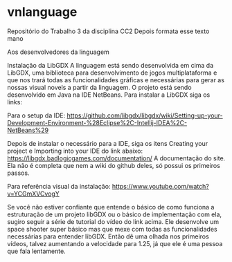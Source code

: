 # vnlanguage
Repositório do Trabalho 3 da disciplina CC2 Depois formata esse texto mano

Aos desenvolvedores da linguagem

Instalação da LibGDX A linguagem está sendo desenvolvida em cima da LibGDX, uma biblioteca para desenvolvimento de jogos multiplataforma e que nos trará todas as funcionalidades gráficas e necessárias para gerar as nossas visual novels a partir da linguagem. O projeto está sendo desenvolvido em Java na IDE NetBeans. Para instalar a LibGDX siga os links:

Para o setup da IDE: https://github.com/libgdx/libgdx/wiki/Setting-up-your-Development-Environment-%28Eclipse%2C-Intellij-IDEA%2C-NetBeans%29

Depois de instalar o necessário para a IDE, siga os itens Creating your project e Importing into your IDE do link abaixo: https://libgdx.badlogicgames.com/documentation/ A documentação do site. Ela não é completa que nem a wiki do github deles, só possui os primeiros passos.

Para referência visual da instalação: https://www.youtube.com/watch?v=YCGmXVCvogY

Se você não estiver confiante que entende o básico de como funciona a estruturação de um projeto libGDX ou o básico de implementação com ela, sugiro seguir a série de tutorial do vídeo do link acima. Ele desenvolve um space shooter super básico mas que mexe com todas as funcionalidades necessárias para entender libGDX. Então dê uma olhada nos primeiros vídeos, talvez aumentando a velocidade para 1.25, já que ele é uma pessoa que fala lentamente.

